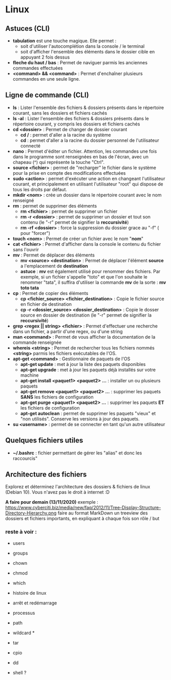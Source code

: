 # Linux

## Astuces (CLI)

- **tabulation** est une touche magique. Elle permet : 
  - soit d'utiliser l'autocomplétion dans la console / le terminal
  - soit d'afficher l'ensemble des éléments dans le dossier cible en appuyant 2 fois dessus
- **fleche du haut / bas** : Permet de naviguer parmis les anciennes commandes effectuées
- **\<command\> && \<command\>** : Permet d'enchaîner plusieurs commandes en une seule ligne.

## Ligne de commande (CLI)

- **ls** : Lister l'ensemble des fichiers & dossiers présents dans le répertoire courant, sans les dossiers et fichiers cachés
- **ls -al** : Lister l'ensemble des fichiers & dossiers présents dans le répertoire courant, y compris les dossiers et fichiers cachés
- **cd \<dossier\>** : Permet de changer de dossier courant
  - **cd /** : permet d'aller a la racine du système
  - **cd** : permet d'aller a la racine du dossier personnel de l'utilisateur connecté
- **nano** : Permet d'éditer un fichier. Attention, les commandes une fois dans le programme sont renseignées en bas de l'écran, avec un chapeau (^) qui représente la touche "Ctrl".
- **source \<fichier\>** : permet de "recharger" le fichier dans le système pour la prise en compte des modifications effectuées
- **sudo \<action\>** : permet d'exécuter une action en changeant l'utilisateur courant, et principalement en utilisant l'utilisateur "root" qui dispose de tous les droits par défaut.
- **mkdir \<nom\>** : crée un dossier dans le répertoire courant avec le nom renseigné
- **rm** : permet de supprimer des éléments
  - **rm \<fichier\>** : permet de supprimer un fichier
  - **rm -r \<dossier\>** : permet de supprimer un dossier et tout son contenu (le "-r" permet de signifier la __reccursivité__)
  - **rm -rf \<dossier\>** : force la suppression du dossier grace au "-f" ( pour "forcer")
- **touch \<nom\>** : Permet de créer un fichier avec le nom "__nom__"
- **cat \<fichier\>** : Permet d'afficher dans la console le contenu du fichier sans l'ouvrir
- **mv** : Permet de déplacer des éléments
  - **mv \<source\> \<destination\>** : Permet de déplacer l'élément __source__ a l'emplacement de __destination__
  - **astuce** : __mv__ est également utilisé pour renommer des fichiers. Par exemple, si un fichier s'appelle "toto" et que l'on souhaite le renommer "tata", il suffira d'utiliser la commande __mv__ de la sorte : **mv toto tata**
- **cp** : Permet de copier des éléments
  - **cp \<fichier_source\> \<fichier_destination\>** : Copie le fichier source en fichier de destination
  - **cp -r \<dossier_source\> \<dossier_destination\>** : Copie le dosser source en dossier de destination (le "-r" permet de signifier la __reccursivité__)
- **grep \<regex || string\> \<fichier\>** : Permet d'effectuer une recherche dans un fichier, a partir d'une regex, ou d'une string
- **man \<command\>** : Permet de vous afficher la documentation de la commande renseignée
- **whereis \<string\>** : Permet de rechercher tous les fichiers nommés __\<string\>__ parmis les fichiers exécutables de l'OS.
- **apt-get \<command\>** : Gestionnaire de paquets de l'OS
  - **apt-get update** : met à jour la liste des paquets disponibles
  - **apt-get upgrade** : met à jour les paquets déjà installés sur votre machine
  - **apt-get install \<paquet1\> \<paquet2\> ...** : installer un ou plusieurs paquets
  - **apt-get remove \<paquet1\> \<paquet2\> ...** : supprimer les paquets __SANS__ les fichiers de configuration
  - **apt-get purge \<paquet1\> \<paquet2\> ...** : supprimer les paquets __ET__ les fichiers de configuration
  - **apt-get autoclean** : permet de supprimer les paquets "vieux" et "non utilisés". Conserve les versions à jour des paquets.
- **su \<username\>** : permet de se connecter en tant qu'un autre utilisateur

## Quelques fichiers utiles
- **~/.bashrc** : fichier permettant de gérer les "alias" et donc les raccourcis"

## Architecture des fichiers

Explorez et déterminez l'architecture des dossiers & fichiers de linux (Debian 10).
Vous n'avez pas le droit à internet :D

**A faire pour demain (13/11/2020)** 
exemple : https://www.cyberciti.biz/media/new/faq/2012/11/Tree-Display-Structure-Directory-Hierarchy.png
faire au format MarkDown un treeview des dossiers et fichiers importants, en expliquant à chaque fois son rôle / but


### reste à voir : 
- users
- groups
- chown
- chmod
- which
- histoire de linux
- arrêt et redémarrage
- processus
- path
- wildcard * 
- tar
- cpio
- dd

- shell ?
